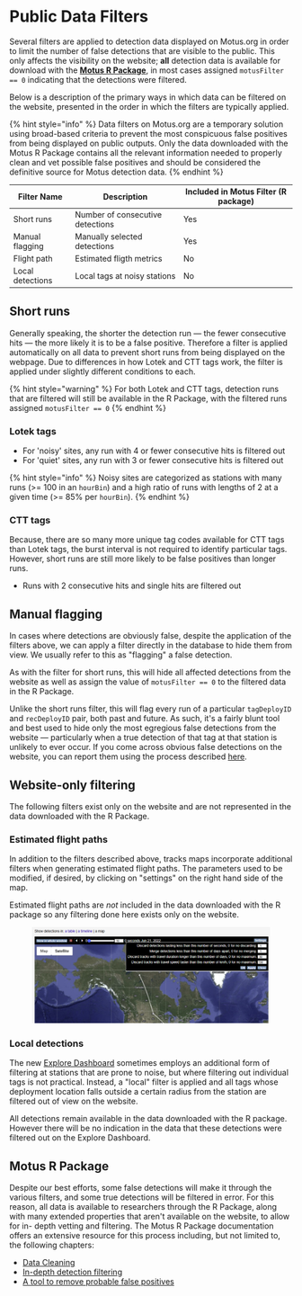 # Public Data Filters

Several filters are applied to detection data displayed on Motus.org in order to limit the number of false detections that are visible to the public. This only affects the visibility on the website; **all** detection data is available for download with the [**Motus R Package**](https://motuswts.github.io/motus/), in most cases assigned `motusFilter == 0`  indicating that the detections were filtered.

Below is a description of the primary ways in which data can be filtered on the website, presented in the order in which the filters are typically applied.

{% hint style="info" %}
Data filters on Motus.org are a temporary solution using broad-based criteria to prevent the most conspicuous false positives from being displayed on public outputs. Only the data downloaded with the Motus R Package contains all the relevant information needed to properly clean and vet possible false positives and should be considered the definitive source for Motus detection data.
{% endhint %}

| Filter Name      | Description                      | Included in Motus Filter (R package) |
| ---------------- | -------------------------------- | ------------------------------------ |
| Short runs       | Number of consecutive detections | Yes                                  |
| Manual flagging  | Manually selected detections     | Yes                                  |
| Flight path      | Estimated fligth metrics         | No                                   |
| Local detections | Local tags at noisy stations     | No                                   |

## **Short runs**

Generally speaking, the shorter the detection run — the fewer consecutive hits — the more likely it is to be a false positive. Therefore a filter is applied automatically on all data to prevent short runs from being displayed on the webpage. Due to differences in how Lotek and CTT tags work, the filter is applied under slightly different conditions to each.&#x20;

{% hint style="warning" %}
For both Lotek and CTT tags, detection runs that are filtered will still be available in the R Package, with the filtered runs assigned `motusFilter == 0`
{% endhint %}

### Lotek tags

* For 'noisy' sites, any run with 4 or fewer consecutive hits is filtered out
* For 'quiet' sites, any run with 3 or fewer consecutive hits is filtered out&#x20;

{% hint style="info" %}
Noisy sites are categorized as stations with many runs (>= 100 in an `hourBin`) and a high ratio of runs with lengths of 2 at a given time (>= 85% per `hourBin`).
{% endhint %}

### CTT tags

Because, there are so many more unique tag codes available for CTT tags than Lotek tags, the burst interval is not required to identify particular tags. However, short runs are still more likely to be false positives than longer runs.&#x20;

* Runs with 2 consecutive hits and single hits are filtered out

## Manual flagging

In cases where detections are obviously false, despite the application of the filters above, we can apply a filter directly in the database to hide them from view. We usually refer to this as "flagging" a false detection.

As with the filter for short runs, this will hide all affected detections from the website as well as assign the value of `motusFilter == 0` to the filtered data in the R Package.

Unlike the short runs filter, this will flag every run of a particular `tagDeployID` and `recDeployID` pair, both past and future. As such, it's a fairly blunt tool and best used to hide only the most egregious false detections from the website — particularly when a true detection of that tag at that station is unlikely to ever occur. If you come across obvious false detections on the website, you can report them using the process described [here](false-detections.md#reporting).

## Website-only filtering

The following filters exist only on the website and are not represented in the data downloaded with the R Package.

### Estimated flight paths

In addition to the filters described above, tracks maps incorporate additional filters when generating estimated flight paths. The parameters used to be modified, if desired, by clicking on "settings" on the right hand side of the map.

Estimated flight paths are _not_ included in the data downloaded with the R package so any filtering done here exists only on the website.

<figure><img src="../../.gitbook/assets/2025-03-27_133035.png" alt=""><figcaption></figcaption></figure>

### Local detections&#x20;

The new [Explore Dashboard](https://motus.org/dashboard/) sometimes employs an additional form of filtering at stations that are prone to noise, but where filtering out individual tags is not practical. Instead, a "local" filter is applied and all tags whose deployment location falls outside a certain radius from the station are filtered out of view on the website.&#x20;

All detections remain available in the data downloaded with the R package. However there will be no indication in the data that these detections were filtered out on the Explore Dashboard.

## Motus R Package

Despite our best efforts, some false detections will make it through the various filters, and some true detections will be filtered in error. For this reason, all data is available to researchers through the R Package, along with many extended properties that aren't available on the website, to allow for in- depth vetting and filtering. The Motus R Package documentation offers an extensive resource for this process including, but not limited to, the following chapters:

* [Data Cleaning](https://motuswts.github.io/motus/articles/05-data-cleaning.html)
* [In-depth detection filtering](https://motuswts.github.io/motus/articles/filtering.html)&#x20;
* [A tool to remove probable false positives ](https://motuswts.github.io/motus/articles/identifying-false-positives.html)

